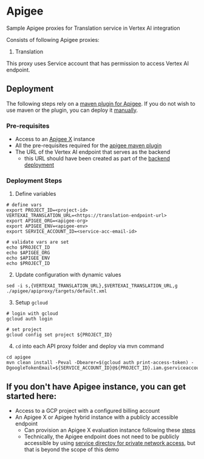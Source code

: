 # Apigee

Sample Apigee proxies for Translation service in Vertex AI integration

Consists of following Apigee proxies:
1. Translation

This proxy uses Service account that has permission to access Vertex AI endpoint.

## Deployment
The following steps rely on a [maven plugin for Apigee](https://github.com/apigee/apigee-deploy-maven-plugin/tree/hybrid). If you do not wish to use maven or the plugin, you can deploy it [manually](https://cloud.google.com/apigee/docs/api-platform/fundamentals/download-api-proxies#upload).

### Pre-requisites
* Access to an [Apigee X](htwtps://cloud.google.com/apigee/docs/api-platform/get-started/what-apigee) instance
* All the pre-requisites required for the [apigee maven plugin](https://github.com/apigee/apigee-deploy-maven-plugin/tree/hybrid)
* The URL of the Vertex AI endpoint that serves as the backend
  * this URL should have been created as part of the [backend deployment](../backend)

### Deployment Steps
1. Define variables
```
# define vars
export PROJECT_ID=<project-id>
VERTEXAI_TRANSLATION_URL=<https://translation-endpoint-url>
export APIGEE_ORG=<apigee-org>
export APIGEE_ENV=<apigee-env>
export SERVICE_ACCOUNT_ID=<service-acc-email-id>

# validate vars are set
echo $PROJECT_ID
echo $APIGEE_ORG
echo $APIGEE_ENV
echo $PROJECT_ID

```

2. Update configuration with dynamic values
```
sed -i s,{VERTEXAI_TRANSLATION_URL},$VERTEXAI_TRANSLATION_URL,g ./apigee/apiproxy/targets/default.xml
```

3. Setup `gcloud`
```
# login with gcloud
gcloud auth login

# set project
gcloud config set project ${PROJECT_ID}
```

4. `cd` into each API proxy folder and deploy via mvn command
```
cd apigee
mvn clean install -Peval -Dbearer=$(gcloud auth print-access-token) -DgoogleTokenEmail=${SERVICE_ACCOUNT_ID}@${PROJECT_ID}.iam.gserviceaccount.com

```

## If you don't have Apigee instance, you can get started here:
* Access to a GCP project with a configured billing account
* An Apigee X or Apigee hybrid instance with a publicly accessible endpoint
  * Can provision an Apigee X evaluation instance following these [steps](https://cloud.google.com/apigee/docs/api-platform/get-started/eval-orgs)
  * Technically, the Apigee endpoint does not need to be publicly accessible by using [service directoy for private network access](https://cloud.google.com/dialogflow/cx/docs/concept/webhook#sd), but that is beyond the scope of this demo
